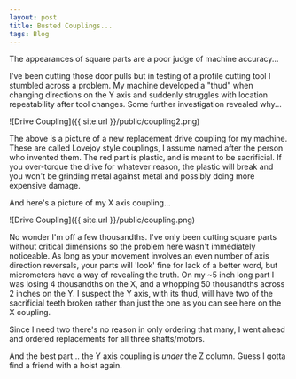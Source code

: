 ```yaml
---
layout: post
title: Busted Couplings...
tags: Blog
---
```


<p class="message">
The appearances of square parts are a poor judge of machine accuracy...
</p>

I've been cutting those door pulls but in testing of a profile cutting tool I stumbled across a problem. My machine developed a "thud" when changing directions on the Y axis and suddenly struggles with location repeatability after tool changes. Some further investigation revealed why...


![Drive Coupling]({{ site.url }}/public/coupling2.png)

The above is a picture of a new replacement drive coupling for my machine. These are called Lovejoy style couplings, I assume named after the person who invented them. The red part is plastic, and is meant to be sacrificial. If you over-torque the drive for whatever reason, the plastic will break and you won't be grinding metal against metal and possibly doing more expensive damage.

And here's a picture of my X axis coupling...

![Drive Coupling]({{ site.url }}/public/coupling.png)

No wonder I'm off a few thousandths. I've only been cutting square parts without critical dimensions so the problem here wasn't immediately noticeable. As long as your movement involves an even number of axis direction reversals, your parts will 'look' fine for lack of a better word, but micrometers have a way of revealing the truth. On my ~5 inch long part I was losing 4 thousandths on the X, and a whopping 50 thousandths across 2 inches on the Y. I suspect the Y axis, with its thud, will have two of the sacrificial teeth broken rather than just the one as you can see here on the X coupling.

Since I need two there's no reason in only ordering that many, I went ahead and ordered replacements for all three shafts/motors. 

And the best part... the Y axis coupling is *under* the Z column. Guess I gotta find a friend with a hoist again.
